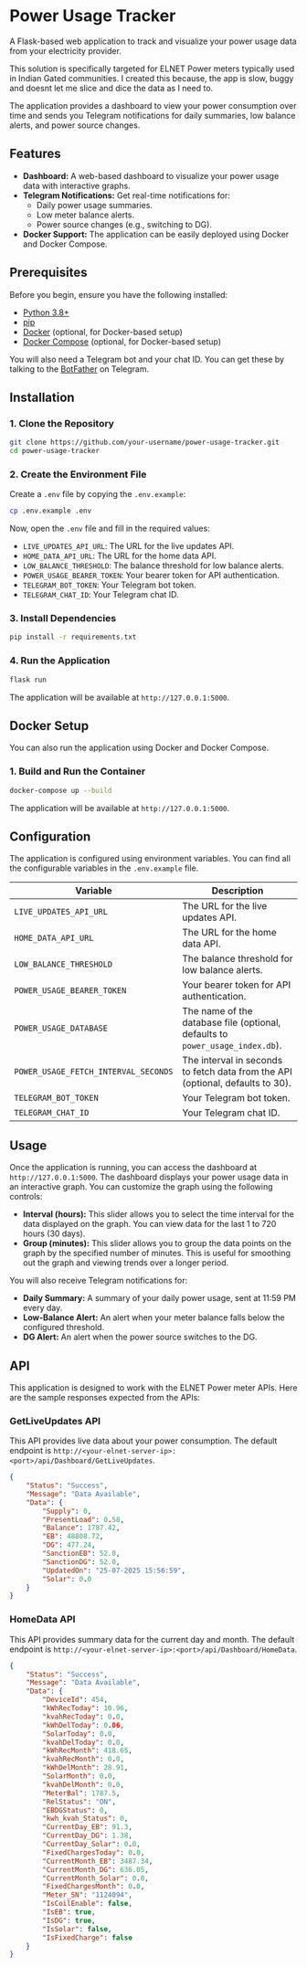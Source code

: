 # Power Usage Tracker

A Flask-based web application to track and visualize your power usage data from your electricity provider. 

This solution is specifically targeted for ELNET Power meters typically used in Indian Gated communities. I created this because, the app is slow, buggy and doesnt let me slice and dice the data as I need to. 

The application provides a dashboard to view your power consumption over time and sends you Telegram notifications for daily summaries, low balance alerts, and power source changes.

## Features

- **Dashboard:** A web-based dashboard to visualize your power usage data with interactive graphs.
- **Telegram Notifications:** Get real-time notifications for:
    - Daily power usage summaries.
    - Low meter balance alerts.
    - Power source changes (e.g., switching to DG).
- **Docker Support:** The application can be easily deployed using Docker and Docker Compose.

## Prerequisites

Before you begin, ensure you have the following installed:

- [Python 3.8+](https://www.python.org/downloads/)
- [pip](https://pip.pypa.io/en/stable/installation/)
- [Docker](https://docs.docker.com/get-docker/) (optional, for Docker-based setup)
- [Docker Compose](https://docs.docker.com/compose/install/) (optional, for Docker-based setup)

You will also need a Telegram bot and your chat ID. You can get these by talking to the [BotFather](https://t.me/botfather) on Telegram.

## Installation

### 1. Clone the Repository

```bash
git clone https://github.com/your-username/power-usage-tracker.git
cd power-usage-tracker
```

### 2. Create the Environment File

Create a `.env` file by copying the `.env.example`:

```bash
cp .env.example .env
```

Now, open the `.env` file and fill in the required values:

- `LIVE_UPDATES_API_URL`: The URL for the live updates API.
- `HOME_DATA_API_URL`: The URL for the home data API.
- `LOW_BALANCE_THRESHOLD`: The balance threshold for low balance alerts.
- `POWER_USAGE_BEARER_TOKEN`: Your bearer token for API authentication.
- `TELEGRAM_BOT_TOKEN`: Your Telegram bot token.
- `TELEGRAM_CHAT_ID`: Your Telegram chat ID.

### 3. Install Dependencies

```bash
pip install -r requirements.txt
```

### 4. Run the Application

```bash
flask run
```

The application will be available at `http://127.0.0.1:5000`.

## Docker Setup

You can also run the application using Docker and Docker Compose.

### 1. Build and Run the Container

```bash
docker-compose up --build
```

The application will be available at `http://127.0.0.1:5000`.

## Configuration

The application is configured using environment variables. You can find all the configurable variables in the `.env.example` file.

| Variable | Description |
| --- | --- |
| `LIVE_UPDATES_API_URL` | The URL for the live updates API. |
| `HOME_DATA_API_URL` | The URL for the home data API. |
| `LOW_BALANCE_THRESHOLD` | The balance threshold for low balance alerts. |
| `POWER_USAGE_BEARER_TOKEN` | Your bearer token for API authentication. |
| `POWER_USAGE_DATABASE` | The name of the database file (optional, defaults to `power_usage_index.db`). |
| `POWER_USAGE_FETCH_INTERVAL_SECONDS` | The interval in seconds to fetch data from the API (optional, defaults to 30). |
| `TELEGRAM_BOT_TOKEN` | Your Telegram bot token. |
| `TELEGRAM_CHAT_ID` | Your Telegram chat ID. |

## Usage

Once the application is running, you can access the dashboard at `http://127.0.0.1:5000`. The dashboard displays your power usage data in an interactive graph. You can customize the graph using the following controls:

- **Interval (hours):** This slider allows you to select the time interval for the data displayed on the graph. You can view data for the last 1 to 720 hours (30 days).
- **Group (minutes):** This slider allows you to group the data points on the graph by the specified number of minutes. This is useful for smoothing out the graph and viewing trends over a longer period.

You will also receive Telegram notifications for:

- **Daily Summary:** A summary of your daily power usage, sent at 11:59 PM every day.
- **Low-Balance Alert:** An alert when your meter balance falls below the configured threshold.
- **DG Alert:** An alert when the power source switches to the DG.

## API

This application is designed to work with the ELNET Power meter APIs. Here are the sample responses expected from the APIs:

### GetLiveUpdates API

This API provides live data about your power consumption. The default endpoint is `http://<your-elnet-server-ip>:<port>/api/Dashboard/GetLiveUpdates`.

```json
{
    "Status": "Success",
    "Message": "Data Available",
    "Data": {
        "Supply": 0,
        "PresentLoad": 0.58,
        "Balance": 1787.42,
        "EB": 48808.72,
        "DG": 477.24,
        "SanctionEB": 52.0,
        "SanctionDG": 52.0,
        "UpdatedOn": "25-07-2025 15:56:59",
        "Solar": 0.0
    }
}
```

### HomeData API

This API provides summary data for the current day and month. The default endpoint is `http://<your-elnet-server-ip>:<port>/api/Dashboard/HomeData`.

```json
{
    "Status": "Success",
    "Message": "Data Available",
    "Data": {
        "DeviceId": 454,
        "kWhRecToday": 10.96,
        "kvahRecToday": 0.0,
        "kWhDelToday": 0.06,
        "SolarToday": 0.0,
        "kvahDelToday": 0.0,
        "kWhRecMonth": 418.65,
        "kvahRecMonth": 0.0,
        "kWhDelMonth": 28.91,
        "SolarMonth": 0.0,
        "kvahDelMonth": 0.0,
        "MeterBal": 1787.5,
        "RelStatus": "ON",
        "EBDGStatus": 0,
        "kwh_kvah_Status": 0,
        "CurrentDay_EB": 91.3,
        "CurrentDay_DG": 1.38,
        "CurrentDay_Solar": 0.0,
        "FixedChargesToday": 0.0,
        "CurrentMonth_EB": 3487.34,
        "CurrentMonth_DG": 636.05,
        "CurrentMonth_Solar": 0.0,
        "FixedChargesMonth": 0.0,
        "Meter_SN": "1124094",
        "IsCoilEnable": false,
        "IsEB": true,
        "IsDG": true,
        "IsSolar": false,
        "IsFixedCharge": false
    }
}
```